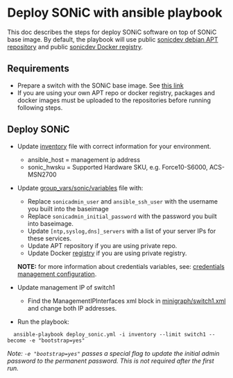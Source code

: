 # Deploy SONiC with ansible playbook

This doc describes the steps for deploy SONiC software on top of SONiC base image. By default,
the playbook will use public [sonicdev debian APT repository](http://packages.microsoft.com/repos/sonic-dev/)
and public [sonicdev Docker registry](https://sonicdev-microsoft.azurecr.io/).

## Requirements

- Prepare a switch with the SONiC base image. See [this link](https://github.com/sonic-net/SONiC/blob/gh-pages/quickstart.md)
- If you are using your own APT repo or docker registry, packages and docker images must be uploaded to the repositories before running following steps.

## Deploy SONiC

- Update [inventory](/ansible/inventory/) file with correct information for your environment.
  - ansible_host = management ip address
  - sonic_hwsku = Supported Hardware SKU, e.g. Force10-S6000, ACS-MSN2700
- Update [group_vars/sonic/variables](/ansible/group_vars/sonic/variables) file with:
  - Replace `sonicadmin_user` and `ansible_ssh_user` with the username you built into the baseimage
  - Replace `sonicadmin_initial_password` with the password you built into baseimage.
  - Update `[ntp,syslog,dns]_servers` with a list of your server IPs for these services.
  - Update APT repository if you are using private repo.
  - Update Docker [registry](/ansible/vars/docker_registry.yml/) if you are using private registry.
  
  **NOTE:** for more information about credentials variables, see: [credentials management configuration](https://github.com/sonic-net/sonic-mgmt/blob/master/docs/testbed/README.new.testbed.Configuration.md#credentials-management).

- Update management IP of switch1
  - Find the ManagementIPInterfaces xml block in [minigraph/switch1.xml](/ansible/minigraph/switch1.xml/) and change both IP addresses.

- Run the playbook:

```
  ansible-playbook deploy_sonic.yml -i inventory --limit switch1 --become -e "bootstrap=yes"
```

*Note: `-e "bootstrap=yes"` passes a special flag to update the initial admin password to the permanent password. This is not required after the first run.*
